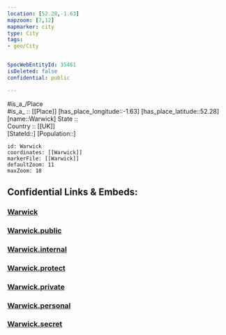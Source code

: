 ```yaml
---
location: [52.28,-1.63] 
mapzoom: [7,12] 
mapmarker: city 
type: City
tags:
- geo/City


SpocWebEntityId: 35461
isDeleted: false
confidential: public

---
```

#is_a_/Place  
#is_a_ :: [[Place]] 
[has_place_longitude::-1.63] 
[has_place_latitude::52.28] 
[name::Warwick] 
State ::  
Country :: [[UK]]  
[StateId::] 
[Population::] 



```leaflet
id: Warwick
coordinates: [[Warwick]] 
markerFile: [[Warwick]] 
defaultZoom: 11 
maxZoom: 18
```


## Confidential Links & Embeds: 

### [Warwick](/_Standards/Earth/Continent/Europe/Europe~North/UK/England/Regions~England/West_Midlands,Region/Warwickshire/cities~Warwickshire/Warwick/cities~Warwick/Warwick.md) 

### [Warwick.public](/_public/Earth/Continent/Europe/Europe~North/UK/England/Regions~England/West_Midlands,Region/Warwickshire/cities~Warwickshire/Warwick/cities~Warwick/Warwick.public.md) 

### [Warwick.internal](/_internal/Earth/Continent/Europe/Europe~North/UK/England/Regions~England/West_Midlands,Region/Warwickshire/cities~Warwickshire/Warwick/cities~Warwick/Warwick.internal.md) 

### [Warwick.protect](/_protect/Earth/Continent/Europe/Europe~North/UK/England/Regions~England/West_Midlands,Region/Warwickshire/cities~Warwickshire/Warwick/cities~Warwick/Warwick.protect.md) 

### [Warwick.private](/_private/Earth/Continent/Europe/Europe~North/UK/England/Regions~England/West_Midlands,Region/Warwickshire/cities~Warwickshire/Warwick/cities~Warwick/Warwick.private.md) 

### [Warwick.personal](/_personal/Earth/Continent/Europe/Europe~North/UK/England/Regions~England/West_Midlands,Region/Warwickshire/cities~Warwickshire/Warwick/cities~Warwick/Warwick.personal.md) 

### [Warwick.secret](/_secret/Earth/Continent/Europe/Europe~North/UK/England/Regions~England/West_Midlands,Region/Warwickshire/cities~Warwickshire/Warwick/cities~Warwick/Warwick.secret.md)

